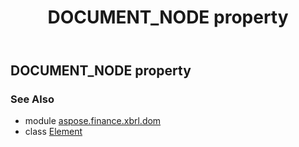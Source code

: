 ﻿---
title: DOCUMENT_NODE property
second_title: Aspose.Finance for Python via .NET API References
description: 
type: docs
weight: 150
url: /python-net/aspose.finance.xbrl.dom/element/document_node/
is_root: false
---

## DOCUMENT_NODE property


### See Also
* module [aspose.finance.xbrl.dom](../../)
* class [Element](/finance/python-net/aspose.finance.xbrl.dom/element)
